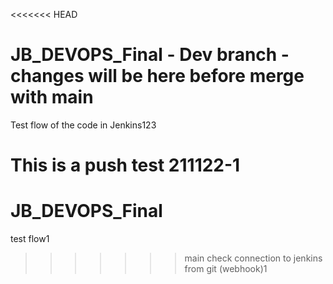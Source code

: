 <<<<<<< HEAD
# JB_DEVOPS_Final - Dev branch - changes will be here before merge with main
Test flow of the code in Jenkins123

This is a push test 211122-1
=======
# JB_DEVOPS_Final

test flow1
>>>>>>> main
check connection to jenkins from git (webhook)1
